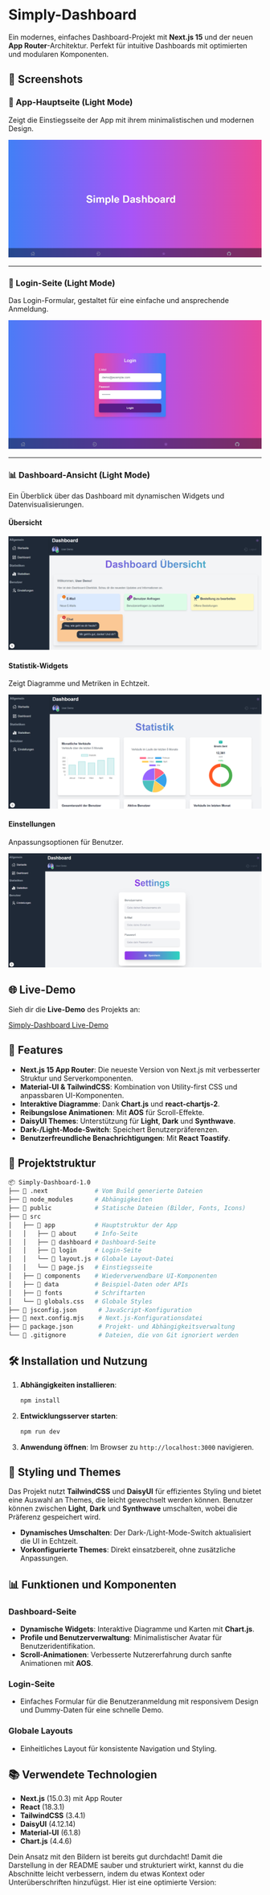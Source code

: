 # Simply-Dashboard

Ein modernes, einfaches Dashboard-Projekt mit **Next.js 15** und der neuen **App Router**-Architektur. Perfekt für intuitive Dashboards mit optimierten und modularen Komponenten.

## 📸 Screenshots

### 🌟 App-Hauptseite (Light Mode)
Zeigt die Einstiegsseite der App mit ihrem minimalistischen und modernen Design.

![APP-Page](image.png)

---

### 🔐 Login-Seite (Light Mode)
Das Login-Formular, gestaltet für eine einfache und ansprechende Anmeldung.

![Login-Page](image1.png)

---

### 📊 Dashboard-Ansicht (Light Mode)
Ein Überblick über das Dashboard mit dynamischen Widgets und Datenvisualisierungen.

#### Übersicht
![Dashboard-page](image2.png)

#### Statistik-Widgets
Zeigt Diagramme und Metriken in Echtzeit.

![Dashboard-Statistik](image3.png)

#### Einstellungen
Anpassungsoptionen für Benutzer.

![Dashboard-Einstellungen](image4.png)

## 🌐 Live-Demo

Sieh dir die **Live-Demo** des Projekts an:

[Simply-Dashboard Live-Demo](https://simply-dashboard-v1.vercel.app/)


## 🚀 Features

- **Next.js 15 App Router**: Die neueste Version von Next.js mit verbesserter Struktur und Serverkomponenten.
- **Material-UI & TailwindCSS**: Kombination von Utility-first CSS und anpassbaren UI-Komponenten.
- **Interaktive Diagramme**: Dank **Chart.js** und **react-chartjs-2**.
- **Reibungslose Animationen**: Mit **AOS** für Scroll-Effekte.
- **DaisyUI Themes**: Unterstützung für **Light**, **Dark** und **Synthwave**.
- **Dark-/Light-Mode-Switch**: Speichert Benutzerpräferenzen.
- **Benutzerfreundliche Benachrichtigungen**: Mit **React Toastify**.

## 📂 Projektstruktur

```bash
📦 Simply-Dashboard-1.0
├── 📁 .next             # Vom Build generierte Dateien
├── 📁 node_modules      # Abhängigkeiten
├── 📁 public            # Statische Dateien (Bilder, Fonts, Icons)
├── 📁 src
│   ├── 📁 app           # Hauptstruktur der App
│   │   ├── 📁 about     # Info-Seite
│   │   ├── 📁 dashboard # Dashboard-Seite
│   │   ├── 📁 login     # Login-Seite
│   │   └── 📄 layout.js # Globale Layout-Datei
│   │   └── 📄 page.js   # Einstiegsseite
│   ├── 📁 components    # Wiederverwendbare UI-Komponenten
│   ├── 📁 data          # Beispiel-Daten oder APIs
│   ├── 📁 fonts         # Schriftarten
│   └── 📄 globals.css   # Globale Styles
├── 📄 jsconfig.json      # JavaScript-Konfiguration
├── 📄 next.config.mjs    # Next.js-Konfigurationsdatei
├── 📄 package.json       # Projekt- und Abhängigkeitsverwaltung
└── 📄 .gitignore         # Dateien, die von Git ignoriert werden
```

## 🛠️ Installation und Nutzung

1. **Abhängigkeiten installieren**:
   ```bash
   npm install
   ```

2. **Entwicklungsserver starten**:
   ```bash
   npm run dev
   ```

3. **Anwendung öffnen**:
   Im Browser zu `http://localhost:3000` navigieren.

## 🎨 Styling und Themes

Das Projekt nutzt **TailwindCSS** und **DaisyUI** für effizientes Styling und bietet eine Auswahl an Themes, die leicht gewechselt werden können. Benutzer können zwischen **Light**, **Dark** und **Synthwave** umschalten, wobei die Präferenz gespeichert wird.

- **Dynamisches Umschalten**: Der Dark-/Light-Mode-Switch aktualisiert die UI in Echtzeit.
- **Vorkonfigurierte Themes**: Direkt einsatzbereit, ohne zusätzliche Anpassungen.

## 📊 Funktionen und Komponenten

### Dashboard-Seite
- **Dynamische Widgets**: Interaktive Diagramme und Karten mit **Chart.js**.
- **Profile und Benutzerverwaltung**: Minimalistischer Avatar für Benutzeridentifikation.
- **Scroll-Animationen**: Verbesserte Nutzererfahrung durch sanfte Animationen mit **AOS**.

### Login-Seite
- Einfaches Formular für die Benutzeranmeldung mit responsivem Design und Dummy-Daten für eine schnelle Demo.

### Globale Layouts
- Einheitliches Layout für konsistente Navigation und Styling.

## 📚 Verwendete Technologien

- **Next.js** (15.0.3) mit App Router
- **React** (18.3.1)
- **TailwindCSS** (3.4.1)
- **DaisyUI** (4.12.14)
- **Material-UI** (6.1.8)
- **Chart.js** (4.4.6)

Dein Ansatz mit den Bildern ist bereits gut durchdacht! Damit die Darstellung in der README sauber und strukturiert wirkt, kannst du die Abschnitte leicht verbessern, indem du etwas Kontext oder Unterüberschriften hinzufügst. Hier ist eine optimierte Version:

